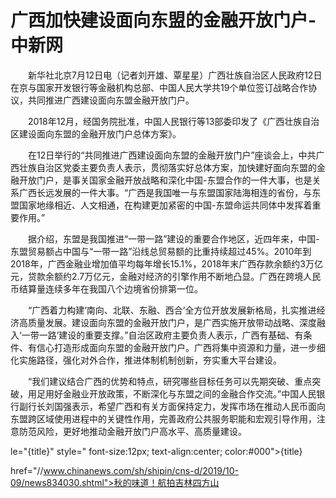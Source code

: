 # 广西加快建设面向东盟的金融开放门户-中新网

　　新华社北京7月12日电（记者刘开雄、覃星星）广西壮族自治区人民政府12日在京与国家开发银行等金融机构总部、中国人民大学共19个单位签订战略合作协议，共同推进广西建设面向东盟金融开放门户。

　　2018年12月，经国务院批准，中国人民银行等13部委印发了《广西壮族自治区建设面向东盟的金融开放门户总体方案》。

　　在12日举行的“共同推进广西建设面向东盟的金融开放门户”座谈会上，中共广西壮族自治区党委主要负责人表示，贯彻落实好总体方案，加快建好面向东盟的金融开放门户，是事关国家金融开放战略和深化中国-东盟合作的一件大事，也是关系广西长远发展的一件大事。“广西是我国唯一与东盟国家陆海相连的省份，与东盟国家地缘相近、人文相通，在构建更加紧密的中国-东盟命运共同体中发挥着重要作用。”

　　据介绍，东盟是我国推进“一带一路”建设的重要合作地区，近四年来，中国-东盟贸易额占中国与“一带一路”沿线总贸易额的比重持续超过45%。2010年到2018年，广西金融业增加值平均每年增长15.1%，2018年末广西存款余额约3万亿元，贷款余额约2.7万亿元，金融对经济的引擎作用不断地凸显。广西在跨境人民币结算量连续多年在我国八个边境省份排第一位。

　　“广西着力构建‘南向、北联、东融、西合’全方位开放发展新格局，扎实推进经济高质量发展。建设面向东盟的金融开放门户，是广西实施开放带动战略、深度融入‘一带一路’建设的重要支撑。”自治区政府主要负责人表示，广西有基础、有条件、有信心打造形成面向东盟的金融开放门户。广西将集中资源和力量，进一步细化实施路径，强化对外合作，推进体制机制创新，夯实重大平台建设。

　　“我们建议结合广西的优势和特点，研究哪些目标任务可以先期突破、重点突破，用足用好金融业开放政策，不断深化与东盟之间的金融合作交流。”中国人民银行副行长刘国强表示，希望广西和有关方面保持定力，发挥市场在推动人民币面向东盟跨区域使用进程中的关键性作用，完善政府公共服务职能和宏观引导作用，注意防范风险，更好地推动金融开放门户高水平、高质量建设。

le="{title}" style=" font-size:12px; text-align:center; color:#000">{title}

href="//www.chinanews.com/sh/shipin/cns-d/2019/10-09/news834030.shtml">秋的味道！航拍吉林四方山
